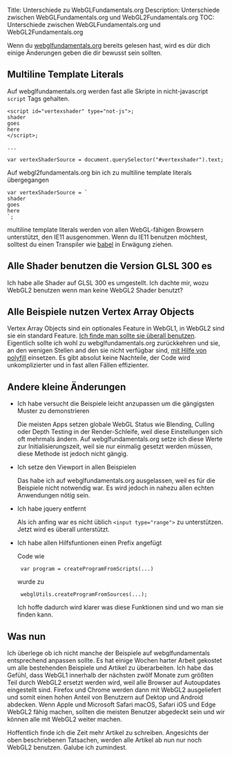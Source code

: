 Title: Unterschiede zu WebGLFundamentals.org
Description: Unterschiede zwischen WebGLFundamentals.org und WebGL2Fundamentals.org
TOC: Unterschiede zwischen WebGLFundamentals.org und WebGL2Fundamentals.org


Wenn du [webglfundamentals.org](https://webglfundamentals.org) bereits
gelesen hast, wird es dür dich einige Änderungen geben die dir bewusst sein sollten.

## Multiline Template Literals

Auf webglfundamentals.org werden fast alle Skripte in nicht-javascript
`script` Tags gehalten. 


    <script id="vertexshader" type="not-js">;
    shader
    goes
    here
    </script>;

    ...

    var vertexShaderSource = document.querySelector("#vertexshader").text;

Auf webgl2fundamentals.org bin ich zu multiline template literals übergegangen

    var vertexShaderSource = `
    shader
    goes
    here
    `;

multiline template literals werden von allen WebGL-fähigen Browsern unterstützt,
den IE11 ausgenommen. Wenn du IE11 benutzen möchtest, solltest du einen Transpiler 
wie [babel](https://babeljs.io) in Erwägung ziehen.

## Alle Shader benutzen die Version GLSL 300 es

Ich habe alle Shader auf GLSL 300 es umgestellt. Ich dachte mir,
wozu WebGL2 benutzen wenn man keine WebGL2 Shader benutzt?

## Alle Beispiele nutzen Vertex Array Objects

Vertex Array Objects sind ein optionales Feature in WebGL1, in WebGL2 sind sie 
ein standard Feature. [Ich finde man sollte sie überall benutzen](webgl1-to-webgl2.html#Vertex-Array-Objects).
Eigentlich sollte ich wohl zu webglfundamentals.org zurückkehren und sie, an den wenigen Stellen and den sie nicht verfügbar sind, [mit Hilfe von polyfill](https://github.com/greggman/oes-vertex-array-object-polyfill) einsetzen. Es gibt absolut keine Nachteile, der Code wird unkomplizierter und in fast allen Fällen effizienter.

## Andere kleine Änderungen

* Ich habe versucht die Beispiele leicht anzupassen um die gängigsten Muster zu demonstrieren

  Die meisten Apps setzen globale WebGL Status wie Blending, Culling oder Depth Testing in
  der Render-Schleife, weil diese Einstellungen sich oft mehrmals ändern. Auf webglfundamentals.org
  setze ich diese Werte zur Initialisierungszeit, weil sie nur einmalig gesetzt werden müssen,
  diese Methode ist jedoch nicht gängig.

* Ich setze den Viewport in allen Beispielen

  Das habe ich auf webglfundamentals.org ausgelassen, weil es für die Beispiele
  nicht notwendig war. Es wird jedoch in nahezu allen echten Anwendungen nötig sein.

* Ich habe jquery entfernt

  Als ich anfing war es nicht üblich `<input type="range">` zu unterstützen. Jetzt 
  wird es überall unterstützt.

* Ich habe allen Hilfsfuntionen einen Prefix angefügt

  Code wie

       var program = createProgramFromScripts(...)

   wurde zu

       webglUtils.createProgramFromSources(...);

   Ich hoffe dadurch wird klarer was diese Funktionen sind und 
   wo man sie finden kann.

## Was nun

Ich überlege ob ich nicht manche der Beispiele auf webglfundamentals
entsprechend anpassen sollte. Es hat einige Wochen harter Arbeit gekostet 
um alle bestehenden Beispiele und Artikel zu überarbeiten. Ich habe das Gefühl, 
dass WebGL1 innerhalb der nächsten zwölf Monate zum größten Teil durch WebGL2 ersetzt 
werden wird, weil alle Browser auf Autoupdates eingestellt sind. Firefox und 
Chrome werden dann mit WebGL2 ausgeliefert und somit einen hohen Anteil von 
Benutzern auf Dektop und Android abdecken. Wenn Apple und Microsoft Safari macOS, 
Safari iOS und Edge WebGL2 fähig machen, sollten die meisten Benutzer abgedeckt 
sein und wir können alle mit WebGL2 weiter machen.

Hoffentlich finde ich die Zeit mehr Artikel zu schreiben.
Angesichts der oben beschriebenen Tatsachen, werden alle Artikel ab nun 
nur noch WebGL2 benutzen.
Galube ich zumindest.
